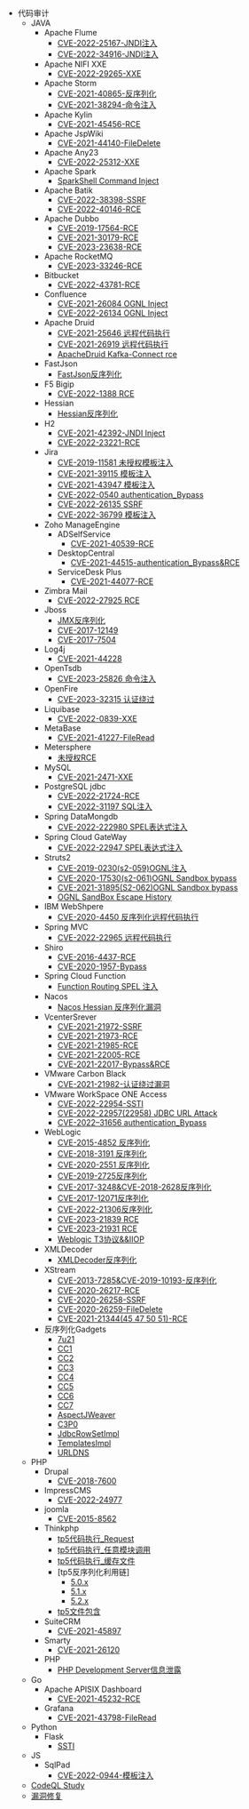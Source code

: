 - 代码审计
  - JAVA
    - Apache Flume
      - [CVE-2022-25167-JNDI注入](./Java/Apache%20Flume/CVE-2022-25167/CVE-2022-25167.md)
      - [CVE-2022-34916-JNDI注入](./Java/Apache%20Flume/CVE-2022-34916/CVE-2022-34916.md)
    - Apache NIFI XXE
      - [CVE-2022-29265-XXE](./Java/Apache%20Nifi/CVE-2022-29265/CVE-2022-29265.md)
    - Apache Storm
      - [CVE-2021-40865-反序列化](./Java/ApacheStorm/CVE-2021-40865/CVE-2021-40865.md)
      - [CVE-2021-38294-命令注入](./Java/ApacheStorm/CVE-2021-38294/CVE-2021-38294.md)
    - Apache Kylin
      - [CVE-2021-45456-RCE](./Java/ApacheKylin/CVE-2021-45456/CVE-2021-45456.md)
    - Apache JspWiki
      - [CVE-2021-44140-FileDelete](./Java/ApacheJspWiki/CVE-2021-44140/CVE-2021-44140.md)
    - Apache Any23
      - [CVE-2022-25312-XXE](./Java/ApacheAny23/CVE-2022-25312/CVE-2022-25312.md)
    - Apache Spark
      - [SparkShell Command Inject](./Java/ApacheSpark/SparkShell%20Commd%20Inject/SparkShell%20Commd%20Inject.md)
    - Apache Batik
      - [CVE-2022-38398-SSRF](./Java/Apache%20Batik/CVE-2022-38398/CVE-2022-38398.md)
      - [CVE-2022-40146-RCE](./Java/Apache%20Batik/CVE-2022-40146/CVE-2022-40146.md)
    - Apache Dubbo
      - [CVE-2019-17564-RCE](./Java/Apache%20Dubbo/CVE-2019-17564/CVE-2019-17564.md)
      - [CVE-2021-30179-RCE](./Java/Apache%20Dubbo/CVE-2021-30179/CVE-2021-30179.md)
      - [CVE-2023-23638-RCE](./Java/Apache%20Dubbo/CVE-2023-23638/CVE-2023-23638.md)
    - Apache RocketMQ
      - [CVE-2023-33246-RCE](./Java/Apache%20RocketMQ/CVE-2023-33246/CVE-2023-33246.md)
    - Bitbucket 
      - [CVE-2022-43781-RCE](./Java/Bitbucket/CVE-2022%E2%80%9343781/CVE-2022%E2%80%9343781.md)
    - Confluence
      - [CVE-2021-26084 OGNL Inject](./Java/Confluence/CVE-2021-26084/CVE-2021-26084.md)
      - [CVE-2022-26134 OGNL Inject](./Java/Confluence/CVE-2022-26134/CVE-2022-26134.md)
    - Apache Druid
      - [CVE-2021-25646 远程代码执行](./Java/ApacheDruid/CVE-2021-25646/CVE-2021-25646.md)
      - [CVE-2021-26919 远程代码执行](./Java/ApacheDruid/CVE-2021-26919/CVE-2021-26919.md)
      - [ApacheDruid Kafka-Connect rce](./Java/ApacheDruid/ApacheDruid%20Kafka-rce/ApacheDruid%20Kafka-rce.md)
    - FastJson
      - [FastJson反序列化](./Java/FastJson/FastJson反序列化.md)
    - F5 Bigip
      - [CVE-2022-1388 RCE](./Java/F5%20BigIP/CVE-2022-1388/CVE-2022-1388.md)
    - Hessian
      - [Hessian反序列化](./Java/Hessian/Hessian反序列化/Hessian反序列化.md)
    - H2
      - [CVE-2021-42392-JNDI Inject](./Java/H2/CVE-2021-42392/CVE-2021-42392.md)
      - [CVE-2022-23221-RCE](./Java/H2/CVE-2022-23221/CVE-2022-23221.md)
    - Jira
      - [CVE-2019-11581 未授权模板注入](./Java/Jira/CVE-2019-11581-%E6%9C%AA%E6%8E%88%E6%9D%83SSTI/CVE-2019-11581%20%E6%9C%AA%E6%8E%88%E6%9D%83%E6%A8%A1%E6%9D%BF%E6%B3%A8%E5%85%A5.md)
      - [CVE-2021-39115 模板注入](./Java/jira/CVE-2021-39115-模板注入/CVE-2021-39115-模板注入.md)
      - [CVE-2021-43947 模板注入](./Java/jira/CVE-2021-43947-%E6%A8%A1%E6%9D%BF%E6%B3%A8%E5%85%A5/CVE-2021-43947-%E6%A8%A1%E6%9D%BF%E6%B3%A8%E5%85%A5.md)
      - [CVE-2022-0540 authentication_Bypass](./Java/Jira/CVE-2022-0540-AuthenticationBypass/CVE-2022-0540.md)
      - [CVE-2022-26135 SSRF](./Java/jira/CVE-2022-26135-SSRF/CVE-2022-26135.md)
      - [CVE-2022-36799 模板注入](./Java/Jira/CVE-2022-36799-%E6%A8%A1%E6%9D%BF%E6%B3%A8%E5%85%A5/CVE-2022-36799.md)
    - Zoho ManageEngine 
      - ADSelfService
        - [CVE-2021-40539-RCE](./Java/Zoho%20ManageEngine/ADSelfService/CVE-2021-40539-%E6%9C%AA%E6%8E%88%E6%9D%83%E8%BF%9C%E7%A8%8B%E5%91%BD%E4%BB%A4%E6%89%A7%E8%A1%8C/CVE-2021-40539-%E6%9C%AA%E6%8E%88%E6%9D%83%E8%BF%9C%E7%A8%8B%E5%91%BD%E4%BB%A4%E6%89%A7%E8%A1%8C.md)
      - DesktopCentral
        - [CVE-2021-44515-authentication_Bypass&RCE](./JAVA/Zoho%20ManageEngine/DesktopCentral/CVE-2021-44515/CVE-2021-44515.md)
      - ServiceDesk Plus
        - [CVE-2021-44077-RCE](./Java/Zoho%20ManageEngine/ServiceDesk%20Plus/CVE-2021-44077/CVE-2021-44077-RCE.md)
    - Zimbra Mail
      - [CVE-2022-27925 RCE](./Java/Zimbra/CVE-2022-27925/CVE-2022-27925.md)
    - Jboss
      - [JMX反序列化](./Java/Jboss/JMX反序列化/JMX反序列化.md)
      - [CVE-2017-12149](./Java/Jboss/CVE-2017-12149%E5%8F%8D%E5%BA%8F%E5%88%97%E5%8C%96/CVE-2017-12149.md)
      - [CVE-2017-7504](./Java/Jboss/CVE-2017-7504%E5%8F%8D%E5%BA%8F%E5%88%97%E5%8C%96/CVE-2017-7504.md)
    - Log4j
      - [CVE-2021-44228](./Java/Log4j/CVE-2021-44228-%E8%BF%9C%E7%A8%8B%E4%BB%A3%E7%A0%81%E6%89%A7%E8%A1%8C/CVE-2021-44228-%E8%BF%9C%E7%A8%8B%E4%BB%A3%E7%A0%81%E6%89%A7%E8%A1%8C.md)
    - OpenTsdb
      - [CVE-2023-25826 命令注入](./Java/Opentsdb/CVE-2023-25826/CVE-2023-25826.md)
    - OpenFire
      - [CVE-2023-32315 认证绕过](./Java/Openfire/CVE-2023-32315/CVE-2023-32315.md)
    - Liquibase
      - [CVE-2022-0839-XXE](./Java/Liquibase/CVE-2022-0839/CVE-2022-0839.md)
    - MetaBase
      - [CVE-2021-41227-FileRead](./Java/MetaBase/CVE-2021-41227-%E4%BB%BB%E6%84%8F%E6%96%87%E4%BB%B6%E8%AF%BB%E5%8F%96/CVE-2021-41277-%E4%BB%BB%E6%84%8F%E6%96%87%E4%BB%B6%E8%AF%BB%E5%8F%96.md)
    - Metersphere
      - [未授权RCE](./Java/Metersphere/远程代码执行/Metersphere%20远程代码执行.md)
    - MySQL
      - [CVE-2021-2471-XXE](./Java/Mysql/CVE-2021-2471/CVE-2021-2471.md)
    - PostgreSQL jdbc
      - [CVE-2022-21724-RCE](./Java/PosetgreSQL/CVE-2022-21724/CVE-2022-21724.md)
      - [CVE-2022-31197 SQL注入](./Java/PosetgreSQL/CVE-2022-31197/CVE-2022-31197.md)
    - Spring DataMongdb
      - [CVE-2022-222980 SPEL表达式注入](./Java/SpringDataMongodb/CVE-2022-22980/CVE-2022-22980.md)
    - Spring Cloud GateWay
      - [CVE-2022-22947 SPEL表达式注入](./Java/Spring%20Cloud%20GateWay/CVE-2022-22947/CVE-2022-22947.md)
    - Struts2
      - [CVE-2019-0230(s2-059)OGNL注入](./Java/Struts2/CVE-2019-0230(s2-059)/cve-2019-0230(s2-059).md)
      - [CVE-2020-17530(s2-061)OGNL Sandbox bypass](./Java/Struts2/CVE-2020-17530(s2-061)/CVE-2020-17530(s2-061).md)
      - [CVE-2021-31895(S2-062)OGNL Sandbox bypass](./Java/Struts2/CVE-2021-31805(s2-062)/CVE-2021-31805(s2-062).md)
      - [OGNL SandBox Escape History](./Java/Struts2/Ognl%E6%B2%99%E7%9B%92%E9%80%83%E9%80%B8/Ognl%E6%B2%99%E7%9B%92%E9%80%83%E9%80%B8.md)
    - IBM WebShpere
      - [CVE-2020-4450 反序列化远程代码执行](./Java/IBM%20WebSphere/CVE-2020-4450/CVE-2020-4450.md)
    - Spring MVC
      - [CVE-2022-22965 远程代码执行](./Java/SpringFramework/CVE-2022-22965/CVE-2022-22965.md)
    - Shiro
      - [CVE-2016-4437-RCE](./Java/shiro/Shiro1.2.4-CVE-2016-4437.md)
      - [CVE-2020-1957-Bypass](./Java/shiro/Shiro-CVE-2020-1957.md)
    - Spring Cloud Function
      - [Function Routing SPEL 注入](./Java/SpringCloudFunction/Function%20Routing%20SPEL%20Inject/SpelInject.md)
    - Nacos
      - [Nacos Hessian 反序列化漏洞](./Java/Nacos/Nacos%20Hessian%E5%8F%8D%E5%BA%8F%E5%88%97%E5%8C%96/Nacos%20Hessian%E5%8F%8D%E5%BA%8F%E5%88%97%E5%8C%96%E6%BC%8F%E6%B4%9E.md)
    - VcenterSrever
      - [CVE-2021-21972-SSRF](./JAVA/Vcenter/CVE-2021-21972/CVE-2021-21972.md)
      - [CVE-2021-21973-RCE](./Java/Vcenter/CVE-2021-21973/CVE-2021-21973.md)
      - [CVE-2021-21985-RCE](./Java/Vcenter/CVE-2021-21985/CVE-2021-21985.md)
      - [CVE-2021-22005-RCE](./Java/Vcenter/CVE-2021-22005/CVE-2021-22005.md)
      - [CVE-2021-22017-Bypass&RCE](./Java/Vcenter/CVE-2021-22017/CVE-2021-22017.md)
    - VMware Carbon Black
      - [CVE-2021-21982-认证绕过漏洞](./Java/VMware%20Carbon%20Black/CVE-2021-21982/CVE-2021-21982.md)
    - VMware WorkSpace ONE Access
      - [CVE-2022-22954-SSTI](./Java/VMware%20Workspace%20One%20Acess/CVE-2022-22954/CVE-2022-22954.md)
      - [CVE-2022-22957(22958) JDBC URL Attack](./Java/VMware%20Workspace%20One%20Acess/CVE-2022-22957(22958)/CVE-2022-22957(22958).md)
      - [CVE-2022–31656 authentication_Bypass](./Java/VMware%20Workspace%20One%20Acess/CVE-2022%E2%80%9331656/CVE-2022%E2%80%9331656.md)
    - WebLogic
      - [CVE-2015-4852 反序列化](./Java/Weblogic/CVE-2015-4852%E5%8F%8D%E5%BA%8F%E5%88%97%E5%8C%96/CVE-2015-4852.md)
      - [CVE-2018-3191 反序列化](./Java/Weblogic/CVE-2018-3191%E5%8F%8D%E5%BA%8F%E5%88%97%E5%8C%96/CVE-2018-3191.md)
      - [CVE-2020-2551 反序列化](./Java/Weblogic/CVE-2020-2551%E5%8F%8D%E5%BA%8F%E5%88%97%E5%8C%96/CVE-2020-2551.md)
      - [CVE-2019-2725反序列化](./Java/Weblogic/CVE-2019-2725%E5%8F%8D%E5%BA%8F%E5%88%97%E5%8C%96/CVE-2019-2725-%E5%8F%8D%E5%BA%8F%E5%88%97%E5%8C%96.md)
      - [CVE-2017-3248&CVE-2018-2628反序列化](./Java/Weblogic/CVE-2017-3248%26CVE-2018-2628%E5%8F%8D%E5%BA%8F%E5%88%97%E5%8C%96/CVE-2017-3248%26CVE-2018-2628-%E5%8F%8D%E5%BA%8F%E5%88%97%E5%8C%96.md)
      - [CVE-2017-12071反序列化](./Java/Weblogic/CVE-2017-12071%E5%8F%8D%E5%BA%8F%E5%88%97%E5%8C%96/CVE-2017-12071-%E5%8F%8D%E5%BA%8F%E5%88%97%E5%8C%96.md)
      - [CVE-2022-21306反序列化](./Java/Weblogic/CVE-2022-21306%E5%8F%8D%E5%BA%8F%E5%88%97%E5%8C%96/CVE-2022-21306%20%E5%8F%8D%E5%BA%8F%E5%88%97%E5%8C%96.md)
      - [CVE-2023-21839 RCE](./Java/Weblogic/CVE-2023-21839%20RCE/CVE-2023-21839.md)
      - [CVE-2023-21931 RCE](./Java/Weblogic/CVE-2023-21931%20RCE/CVE-2023-21931.md)
      - [Weblogic T3协议&&IIOP](./Java/Weblogic/Weblogic%20T3%26IIOP/Weblogic%20T3%26IIOP.md)
    - XMLDecoder
      - [XMLDecoder反序列化](./Java/XMLDecoder/XMLDecoder%E5%8F%8D%E5%BA%8F%E5%88%97%E5%8C%96.md)
    - XStream
      - [CVE-2013-7285&CVE-2019-10193-反序列化](./Java/XStream/CVE-2013-7285%26CVE-2019-10193-%E5%8F%8D%E5%BA%8F%E5%88%97%E5%8C%96/Xstream-CVE-2013-7285反序列化.md)
      - [CVE-2020-26217-RCE](./Java/XStream/CVE-2020-26217-%E8%BF%9C%E7%A8%8B%E4%BB%A3%E7%A0%81%E6%89%A7%E8%A1%8C/CVE-2020-26217-%E8%BF%9C%E7%A8%8B%E4%BB%A3%E7%A0%81%E6%89%A7%E8%A1%8C.md)
      - [CVE-2020-26258-SSRF](./Java/XStream/CVE-2020-26258-SSRF/CVE-2020-26258-SSRF.md)
      - [CVE-2020-26259-FileDelete](./Java/XStream/CVE-2020-26259-%E4%BB%BB%E6%84%8F%E6%96%87%E4%BB%B6%E5%88%A0%E9%99%A4/CVE-2020-26259-%E4%BB%BB%E6%84%8F%E6%96%87%E4%BB%B6%E5%88%A0%E9%99%A4.md)
      - [CVE-2021-21344(45 47 50 51)-RCE](./Java/XStream/cve-CVE-2021-21344(45%2047%2050%2051)-远程代码执行/CVE-2021-21344-远程代码执行.md)
    - 反序列化Gadgets
      - [7u21](./Java/Gadgets/7u21/7u21.md)
      - [CC1](./Java/Gadgets/CC1/CC1.md)
      - [CC2](./Java/Gadgets/CC2/CC2.md)
      - [CC3](./Java/Gadgets/CC2/CC3.md)
      - [CC4](./Java/Gadgets/CC2/CC4.md)
      - [CC5](./Java/Gadgets/CC2/CC5.md)
      - [CC6](./Java/Gadgets/CC2/CC6.md)
      - [CC7](./Java/Gadgets/CC2/CC7.md)
      - [AspectJWeaver](./Java/Gadgets/AspectJWeaver/AspectJWeaver.md)
      - [C3P0](./Java/Gadgets/C3P0/C3P0.md)
      - [JdbcRowSetImpl](./Java/Gadgets/JdbcRowSetImpl/JdbcRowSetImpl.md)
      - [TemplatesImpl](./Java/Gadgets/TemplatesImpl/TemplatesImpl.md)
      - [URLDNS](./Java/Gadgets/URLDNS/URLDNS.md)
  - PHP
    - Drupal
      - [CVE-2018-7600](./php/Drupal/CVE-2018-7600.md)
    - ImpressCMS
      - [CVE-2022-24977](./php/ImpressCMS/CVE-2022-24977/CVE-2022-24977.md)
    - joomla
      - [CVE-2015-8562](./php/joomla/CVE-2015-8562-%E5%8F%8D%E5%BA%8F%E5%88%97%E5%8C%96.md)
    - Thinkphp
      - [tp5代码执行_Request](./php/thinkphp/tp5%E4%BB%A3%E7%A0%81%E6%89%A7%E8%A1%8C_Request/tp5_request.md)
      - [tp5代码执行_任意模块调用](./php/thinkphp/tp5%E4%BB%A3%E7%A0%81%E6%89%A7%E8%A1%8C_%E4%BB%BB%E6%84%8F%E6%A8%A1%E5%9D%97%E8%B0%83%E7%94%A8/tp5_callanyfuc.md)
      - [tp5代码执行_缓存文件](./php/thinkphp/tp5代码执行_缓存文件/tp5_remote_code.md)
      - [tp5反序列化利用链]
        - [5.0.x](./php/thinkphp/tp5%E5%8F%8D%E5%BA%8F%E5%88%97%E5%8C%96%E5%88%A9%E7%94%A8%E9%93%BE/tp5.0.x.md)
        - [5.1.x](./php/thinkphp/tp5%E5%8F%8D%E5%BA%8F%E5%88%97%E5%8C%96%E5%88%A9%E7%94%A8%E9%93%BE/tp5.1.x.md)
        - [5.2.x](./php/thinkphp/tp5%E5%8F%8D%E5%BA%8F%E5%88%97%E5%8C%96%E5%88%A9%E7%94%A8%E9%93%BE/tp5.2.x.md)
      - [tp5文件包含](./php/thinkphp/tp5文件包含/tp5.md)
    - SuiteCRM
      - [CVE-2021-45897](./php/SuiteCRM/CVE-2021-45897/CVE-2021-45897.md)
    - Smarty
      - [CVE-2021-26120](./php/Smarty/CVE-2021-26120/CVE-2021-26120.md)
    -  PHP
       -  [ PHP Development Server信息泄露](./php/PHP/PHP%20Development%20Server信息泄露/PHP%20Development%20Server信息泄露.md)
  - Go
    - Apache APISIX Dashboard
      - [CVE-2021-45232-RCE](./Go/Apache%20APISIX%20Dashboard/CVE-2021-45232%20%E8%BF%9C%E7%A8%8B%E4%BB%A3%E7%A0%81%E6%89%A7%E8%A1%8C/CVE-2021-45232%E8%BF%9C%E7%A8%8B%E4%BB%A3%E7%A0%81%E6%89%A7%E8%A1%8C.md)
    - Grafana
      - [CVE-2021-43798-FileRead](./Go/Grafana/CVE-2021-43798-%E4%BB%BB%E6%84%8F%E6%96%87%E4%BB%B6%E8%AF%BB%E5%8F%96/CVE-2021-43798-%E4%BB%BB%E6%84%8F%E6%96%87%E4%BB%B6%E8%AF%BB%E5%8F%96.md)
  - Python
    - Flask
      - [SSTI](./python/Flask/Flask.md)
  - JS
    - SqlPad
      - [CVE-2022-0944-模板注入](./Js/Sqlpad/CVE-2022-0944/CVE-2022-0944.md)
  - [CodeQL Study](./CodeQL/CodeQL.md)
  - [漏洞修复](./漏洞修复/Readme.md)